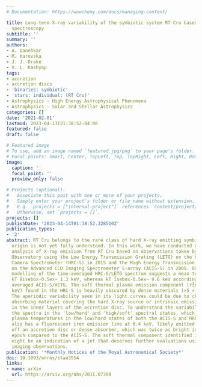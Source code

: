 ```yaml
---
# Documentation: https://wowchemy.com/docs/managing-content/

title: Long-term X-ray variability of the symbiotic system RT Cru based on Chandra
  spectroscopy
subtitle: ''
summary: ''
authors:
- A. Danehkar
- M. Karovska
- J. J. Drake
- V. L. Kashyap
tags:
- accretion
- accretion discs
- 'binaries: symbiotic'
- 'stars: individual: (RT Cru)'
- Astrophysics - High Energy Astrophysical Phenomena
- Astrophysics - Solar and Stellar Astrophysics
categories: []
date: '2021-02-01'
lastmod: 2023-04-13T21:38:52-04:00
featured: false
draft: false

# Featured image
# To use, add an image named `featured.jpg/png` to your page's folder.
# Focal points: Smart, Center, TopLeft, Top, TopRight, Left, Right, BottomLeft, Bottom, BottomRight.
image:
  caption: ''
  focal_point: ''
  preview_only: false

# Projects (optional).
#   Associate this post with one or more of your projects.
#   Simply enter your project's folder or file name without extension.
#   E.g. `projects = ["internal-project"]` references `content/project/deep-learning/index.md`.
#   Otherwise, set `projects = []`.
projects: []
publishDate: '2023-04-14T01:38:52.328510Z'
publication_types:
- '2'
abstract: RT Cru belongs to the rare class of hard X-ray emitting symbiotics, whose
  origin is not yet fully understood. In this work, we have conducted a detailed spectroscopic
  analysis of X-ray emission from RT Cru based on observations taken by the Chandra
  Observatory using the Low Energy Transmission Grating (LETG) on the High-Resolution
  Camera Spectrometer (HRC-S) in 2015 and the High Energy Transmission Grating (HETG)
  on the Advanced CCD Imaging Spectrometer S-array (ACIS-S) in 2005. Our thermal plasma
  modelling of the time-averaged HRC-S/LETG spectrum suggests a mean temperature of
  kT åisebox-0.5ex~ 1.3 keV, whereas kT i̊sebox-0.5ex~ 9.6 keV according to the time-
  averaged ACIS-S/HETG. The soft thermal plasma emission component (rs̊ebox-0.5ex~1.3
  keV) found in the HRC-S is heavily obscured by dense materials (>5 × 10$^23$ cm$^-2$).
  The aperiodic variability seen in its light curves could be due to changes in either
  absorbing material covering the hard X-ray source or intrinsic emission mechanism
  in the inner layers of the accretion disc. To understand the variability, we extracted
  the spectra in the 'low/hard' and 'high/soft' spectral states, which indicated higher
  plasma temperatures in the low/hard states of both the ACIS-S and HRC-S. The source
  also has a fluorescent iron emission line at 6.4 keV, likely emitted from reflection
  off an accretion disc or dense absorber, which was twice as bright in the HRC-S
  epoch compared to the ACIS-S. The soft thermal component identified in the HRC-S
  might be an indication of a jet that deserves further evaluations using high-resolution
  imaging observations.
publication: '*Monthly Notices of the Royal Astronomical Society*'
doi: 10.1093/mnras/staa3554
links:
- name: arXiv
  url: https://arxiv.org/abs/2011.07390
---
```

